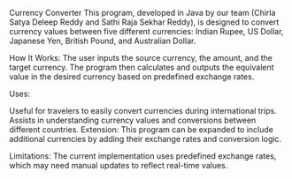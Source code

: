 Currency Converter
This program, developed in Java by our team (Chirla Satya Deleep Reddy and Sathi Raja Sekhar Reddy), is designed to convert currency values between five different currencies: Indian Rupee, US Dollar, Japanese Yen, British Pound, and Australian Dollar.

How It Works:
The user inputs the source currency, the amount, and the target currency. The program then calculates and outputs the equivalent value in the desired currency based on predefined exchange rates.

Uses:

Useful for travelers to easily convert currencies during international trips.
Assists in understanding currency values and conversions between different countries.
Extension:
This program can be expanded to include additional currencies by adding their exchange rates and conversion logic.

Limitations:
The current implementation uses predefined exchange rates, which may need manual updates to reflect real-time values.

